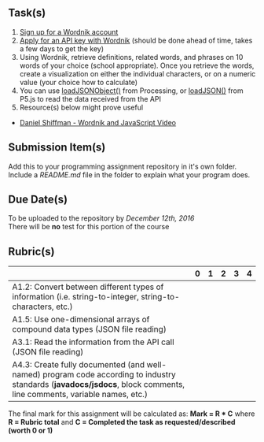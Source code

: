 ## Task(s)
1. [Sign up for a Wordnik account](https://www.wordnik.com/signup)
2. [Apply for an API key with Wordnik](http://developer.wordnik.com/) (should be done ahead of time, takes a few days to get the key)
3. Using Wordnik, retrieve definitions, related words, and phrases on 10 words of your choice (school appropriate).  Once you retrieve the words, create a visualization on either the individual characters, or on a numeric value (your choice how to calculate)
4. You can use  [loadJSONObject()](https://processing.org/reference/loadJSONObject_.html) from Processing, or [loadJSON()](https://p5js.org/reference/#/p5/loadJSON) from P5.js to read the data received from the API
5. Resource(s) below might prove useful  
  - [Daniel Shiffman - Wordnik and JavaScript Video](https://www.youtube.com/watch?v=YsgdUaOrFnQ)

## Submission Item(s)
Add this to your programming assignment repository in it's own folder.  
Include a _README.md_ file in the folder to explain what your program does.

## Due Date(s)

To be uploaded to the repository by _December 12th, 2016_  
There will be **no** test for this portion of the course

## Rubric(s)

|                                          | 0    | 1    | 2    | 3    | 4    |
| ---------------------------------------- | ---- | ---- | ---- | ---- | ---- |
| A1.2: Convert between different types of information (i.e. string-to-integer, string-to-characters, etc.)                                   |      |      |      |      |      |
| A1.5: Use one-dimensional arrays of compound data types (JSON file reading) |      |      |      |      |      |
| A3.1: Read the information from the API call (JSON file reading) |      |      |      |      |      |
| A4.3: Create fully documented (and well-named) program code according to industry standards (**javadocs/jsdocs**, block comments, line comments, variable names, etc.) |      |      |      |      |      |

The final mark for this assignment will be calculated as: __Mark = R * C__ where **R = Rubric total** and **C = Completed the task as requested/described (worth 0 or 1)**

